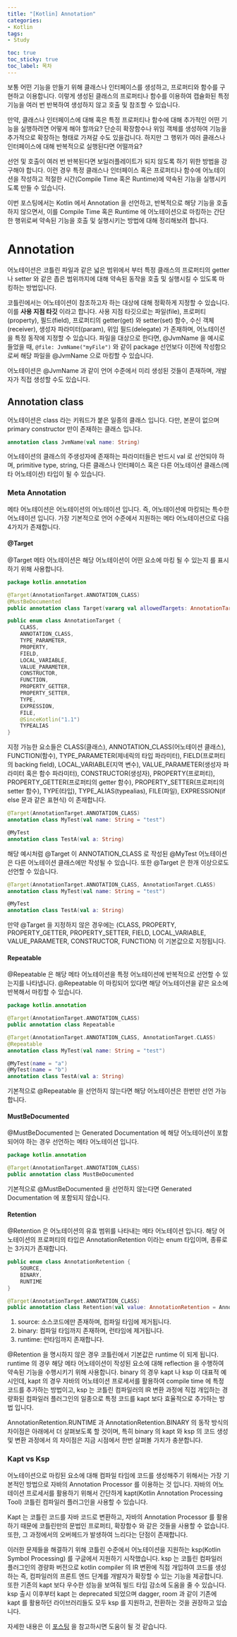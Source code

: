 ```yaml
---
title: "[Kotlin] Annotation"
categories:
- Kotlin
tags:
- Study

toc: true
toc_sticky: true
toc_label: 목차
---
```


보통 어떤 기능을 만들기 위해 클래스나 인터페이스를 생성하고, 프로퍼티와 함수를 구현하고 이용합니다. 이렇게 생성된 클래스의 프로퍼티나 함수를 이용하여 캡슐화된 특정 기능을 여러 번 반복하여 생성하지 않고 호출 및 참조할 수 있습니다.

만약, 클래스나 인터페이스에 대해 혹은 특정 프로퍼티나 함수에 대해 추가적인 어떤 기능을 실행하려면 어떻게 해야 할까요? 단순히 확장함수나 위임 객체를 생성하여 기능을 추가적으로 확장하는 형태로 가져갈 수도 있을겁니다. 하지만 그 행위가 여러 클래스나 인터페이스에 대해 반복적으로 실행된다면 어떨까요?

선언 및 호출이 여러 번 반복된다면 보일러플레이트가 되지 않도록 하기 위한 방법을 강구해야 합니다. 이런 경우 특정 클래스나 인터페이스 혹은 프로퍼티나 함수에 어노테이션을 작성하고 적절한 시간(Compile Time 혹은 Runtime)에 약속된 기능을 실행시키도록 만들 수 있습니다.

이번 포스팅에서는 Kotlin 에서 Annotation 을 선언하고, 반복적으로 해당 기능을 호출하지 않으면서, 이를 Compile Time 혹은 Runtime 에 어노테이션으로 마킹하는 간단한 행위로써 약속된 기능을 호출 및 실행시키는 방법에 대해 정리해보려 합니다.

# Annotation

어노테이션은 코틀린 파일과 같은 넓은 범위에서 부터 특정 클래스의 프로퍼티의 getter 나 setter 와 같은 좁은 범위까지에 대해 약속된 동작을 호출 및 실행시킬 수 있도록 마킹하는 방법입니다.

코틀린에서는 어노테이션이 참조하고자 하는 대상에 대해 정확하게 지정할 수 있습니다. 이를 __사용 지점 타깃__ 이라고 합니다. 사용 지점 타깃으로는 파일(file), 프로퍼티(property), 필드(field), 프로퍼티의 getter(get) 와 setter(set) 함수, 수신 객체(receiver), 생성자 파라미터(param), 위임 필드(delegate) 가 존재하며, 어노테이션을 특정 동작에 지정할 수 있습니다. 파일을 대상으로 한다면, @JvmName 을 예시로 들었을 때,  ```@file: JvmName("myFile")``` 와 같이 package 선언보다 이전에 작성함으로써 해당 파일을 @JvmName 으로 마킹할 수 있습니다.

어노테이션은 @JvmName 과 같이 언어 수준에서 미리 생성된 것들이 존재하며, 개발자가 직접 생성할 수도 있습니다.

## Annotation class

어노테이션은 class 라는 키워드가 붙은 일종의 클래스 입니다. 다만, 본문이 없으며 primary constructor 만이 존재하는 클래스 입니다.

```kotlin
annotation class JvmName(val name: String)
```

어노테이션의 클래스의 주생성자에 존재하는 파라미터들은 반드시 val 로 선언되야 하며, primitive type, string, 다른 클래스나 인터페이스 혹은 다른 어노테이션 클래스(메타 어노테이션) 타입이 될 수 있습니다. 

### Meta Annotation

메타 어노테이션은 어노테이션의 어노테이션 입니다. 즉, 어노테이션에 마킹되는 특수한 어노테이션 입니다. 가장 기본적으로 언어 수준에서 지원하는 메타 어노테이션으로 다음 4가지가 존재합니다.

#### @Target

@Target 메타 어노테이션은 해당 어노테이션이 어떤 요소에 마킹 될 수 있는지 를 표시하기 위해 사용합니다. 

```kotlin
package kotlin.annotation

@Target(AnnotationTarget.ANNOTATION_CLASS)
@MustBeDocumented
public annotation class Target(vararg val allowedTargets: AnnotationTarget)

public enum class AnnotationTarget {
    CLASS,
    ANNOTATION_CLASS,
    TYPE_PARAMETER,
    PROPERTY,
    FIELD,
    LOCAL_VARIABLE,
    VALUE_PARAMETER,
    CONSTRUCTOR,
    FUNCTION,
    PROPERTY_GETTER,
    PROPERTY_SETTER,
    TYPE,
    EXPRESSION,
    FILE,
    @SinceKotlin("1.1")
    TYPEALIAS
}
```

지정 가능한 요소들은 CLASS(클래스), ANNOTATION_CLASS(어노테이션 클래스), FUNCTION(함수), TYPE_PARAMETER(제네릭의 타입 파라미터), FIELD(프로퍼티의 backing field), LOCAL_VARIABLE(지역 변수), VALUE_PARAMETER(생성자 파라미터 혹은 함수 파라미터), CONSTRUCTOR(생성자), PROPERTY(프로퍼티), PROPERTY_GETTER(프로퍼티의 getter 함수), PROPERTY_SETTER(프로퍼티의 setter 함수), TYPE(타입), TYPE_ALIAS(typealias), FILE(파일), EXPRESSION(if else 문과 같은 표현식) 이 존재합니다.

```kotlin
@Target(AnnotationTarget.ANNOTATION_CLASS)
annotation class MyTest(val name: String = "test")

@MyTest
annotation class TestA(val a: String)
```

해당 예시처럼 @Target 이 ANNOTATION_CLASS 로 작성된 @MyTest 어노테이션은 다른 어노테이션 클래스에만 작성될 수 있습니다. 또한 @Target 은 한개 이상으로도 선언할 수 있습니다.

```kotlin
@Target(AnnotationTarget.ANNOTATION_CLASS, AnnotationTarget.CLASS)
annotation class MyTest(val name: String = "test")

@MyTest
annotation class TestA(val a: String)
```

만약 @Target 을 지정하지 않은 경우에는 (CLASS,  PROPERTY, PROPERTY_GETTER, PROPERTY_SETTER,  FIELD,  LOCAL_VARIABLE, VALUE_PARAMETER,  CONSTRUCTOR, FUNCTION) 이 기본값으로 지정됩니다.

#### Repeatable

@Repeatable 은 해당 메타 어노테이션을 특정 어노테이션에 반복적으로 선언할 수 있는지를 나타냅니다. @Repeatable 이 마킹되어 있다면 해당 어노테이션을 같은 요소에 반복해서 마킹할 수 있습니다.

```kotlin
package kotlin.annotation

@Target(AnnotationTarget.ANNOTATION_CLASS)
public annotation class Repeatable
```

```kotlin
@Target(AnnotationTarget.ANNOTATION_CLASS, AnnotationTarget.CLASS)
@Repeatable
annotation class MyTest(val name: String = "test")

@MyTest(name = "a")
@MyTest(name = "b")
annotation class TestA(val a: String)
```

기본적으로 @Repeatable 을 선언하지 않는다면 해당 어노테이션은 한번만 선언 가능합니다.

#### MustBeDocumented

@MustBeDocumented 는 Generated Documentation 에 해당 어노테이션이 포함되어야 하는 경우 선언하는 메타 어노테이션 입니다. 

```kotlin
package kotlin.annotation

@Target(AnnotationTarget.ANNOTATION_CLASS)
public annotation class MustBeDocumented
```

기본적으로 @MustBeDocumented 을 선언하지 않는다면 Generated Documentation 에 포함되지 않습니다.

#### Retention

@Retention 은 어노테이션의 유효 범위를 나타내는 메타 어노테이션 입니다. 해당 어노테이션의 프로퍼티의 타입은 AnnotationRetention 이라는 enum 타입이며, 종류로는 3가지가 존재합니다.

```kotlin
public enum class AnnotationRetention {
    SOURCE,
    BINARY,
    RUNTIME
}

@Target(AnnotationTarget.ANNOTATION_CLASS)
public annotation class Retention(val value: AnnotationRetention = AnnotationRetention.RUNTIME)
```

1. source: 소스코드에만 존재하며, 컴파일 타임에 제거됩니다.
2. binary: 컴파일 타임까지 존재하며, 런타임에 제거됩니다.
3. runtime: 런타임까지 존재합니다.

@Retention 을 명시하지 않은 경우 코틀린에서 기본값은 runtime 이 되게 됩니다. runtime 의 경우 해당 메타 어노테이션이 작성된 요소에 대해 reflection 을 수행하여 약속된 기능을 수행시키기 위해 사용합니다. binary 의 경우 kapt 나 ksp 이 대표적 예시인데, kapt 의 경우 자바의 어노테이션 프로세서를 활용하여 compile time 에 특정 코드를 추가하는 방법이고, ksp 는 코틀린 컴파일러의 IR 변환 과정에 직접 개입하는 경량화된 컴파일러 플러그인의 일종으로 특정 코드를 kapt 보다 효율적으로 추가하는 방법 입니다. 

AnnotationRetention.RUNTIME 과 AnnotationRetention.BINARY 의 동작 방식의 차이점은 아래에서 더 살펴보도록 할 것이며, 특히 binary 의 kapt 와 ksp 의 코드 생성 및 변환 과정에서 의 차이점은 지금 시점에서 한번 살펴볼 가치가 충분합니다.

### Kapt vs Ksp

어노테이션으로 마킹된 요소에 대해 컴파일 타임에 코드를 생성해주기 위해서는 가장 기본적인 방법으로 자바의 Annotation Processor 를 이용하는 것 입니다. 자바의 어노테이션 프로세서를 활용하기 위해서 간단하게 kapt(Kotlin Annotation Processing Tool) 코틀린 컴파일러 플러그인을 사용할 수 있습니다.

Kapt 는 코틀린 코드를 자바 코드로 변환하고, 자바의 Annotation Processor 를 활용하기 때문에 코틀린만의 문법인 프로퍼티, 확장함수 와 같은 것들을 사용할 수 없습니다. 또한, 그 과정에서의 오버헤드가 발생하여 느리다는 단점이 존재합니다.

이러한 문제들을 해결하기 위해 코틀린 수준에서 어노테이션을 지원하는 ksp(Kotlin Symbol Processing) 를 구글에서 지원하기 시작했습니다. ksp 는 코틀린 컴파일러 플러그인의 경량화 버전으로 kotlin compiler 의 IR 변환에 직접 개입하여 코드를 생성하는 즉, 컴파일러의 프론트 엔드 단계를 개발자가 확장할 수 있는 기능을 제공합니다. 또한 기존의 kapt 보다 우수한 성능을 보여줘 빌드 타임 감소에 도움을 줄 수 있습니다. ksp 출시 이후부터 kapt 는 deprecated 되었으며 dagger, room 과 같이 기존에 kapt 를 활용하던 라이브러리들도 모두 ksp 를 지원하고, 전환하는 것을 권장하고 있습니다.

자세한 내용은 이 [포스팅](https://nativeblocks.io/blog/extending-kotlin-compiler-with-ksp/ "link") 을 참고하시면 도움이 될 것 같습니다.